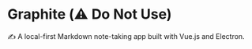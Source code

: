 # Graphite (⚠️ Do Not Use)
✍️ A local-first Markdown note-taking app built with Vue.js and Electron.
